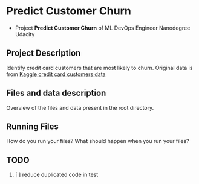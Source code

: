 # Predict Customer Churn

- Project **Predict Customer Churn** of ML DevOps Engineer Nanodegree Udacity

## Project Description

Identify credit card customers that are most likely to churn. Original data is from [Kaggle credit card customers data](https://www.kaggle.com/datasets/sakshigoyal7/credit-card-customers/code)

## Files and data description
Overview of the files and data present in the root directory. 

## Running Files
How do you run your files? What should happen when you run your files?



## TODO 

1. [ ] reduce duplicated code in test



